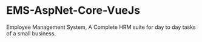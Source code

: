 # EMS-AspNet-Core-VueJs
Employee Management System, A Complete HRM suite for day to day tasks of a small business. 

